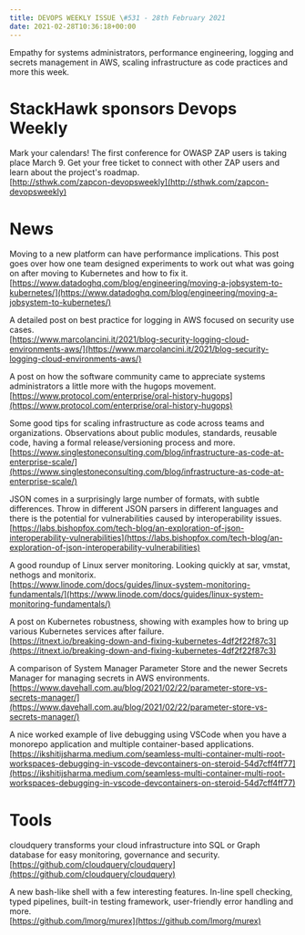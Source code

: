```yaml
---
title: DEVOPS WEEKLY ISSUE \#531 - 28th February 2021 
date: 2021-02-28T10:36:18+00:00
---
```


Empathy for systems administrators, performance engineering, logging and secrets management in AWS, scaling infrastructure as code practices and more this week.


StackHawk sponsors Devops Weekly
============================

Mark your calendars! The first conference for OWASP ZAP users is taking place March 9. Get your free ticket to connect with other ZAP users and learn about the project's roadmap.
<br>[http://sthwk.com/zapcon-devopsweekly](http://sthwk.com/zapcon-devopsweekly)


News
====

Moving to a new platform can have performance implications. This post goes over how one team designed experiments to work out what was going on after moving to Kubernetes and how to fix it.
<br>[https://www.datadoghq.com/blog/engineering/moving-a-jobsystem-to-kubernetes/](https://www.datadoghq.com/blog/engineering/moving-a-jobsystem-to-kubernetes/)


A detailed post on best practice for logging in AWS focused on security use cases.
<br>[https://www.marcolancini.it/2021/blog-security-logging-cloud-environments-aws/](https://www.marcolancini.it/2021/blog-security-logging-cloud-environments-aws/)


A post on how the software community came to appreciate systems administrators a little more with the hugops movement.
<br>[https://www.protocol.com/enterprise/oral-history-hugops](https://www.protocol.com/enterprise/oral-history-hugops)


Some good tips for scaling infrastructure as code across teams and organizations. Observations about public modules, standards, reusable code, having a formal release/versioning process and more.
<br>[https://www.singlestoneconsulting.com/blog/infrastructure-as-code-at-enterprise-scale/](https://www.singlestoneconsulting.com/blog/infrastructure-as-code-at-enterprise-scale/)


JSON comes in a surprisingly large number of formats, with subtle differences. Throw in different JSON parsers in different languages and there is the potential for vulnerabilities caused by interoperability issues.
<br>[https://labs.bishopfox.com/tech-blog/an-exploration-of-json-interoperability-vulnerabilities](https://labs.bishopfox.com/tech-blog/an-exploration-of-json-interoperability-vulnerabilities)


A good roundup of Linux server monitoring. Looking quickly at sar, vmstat, nethogs and monitorix.
<br>[https://www.linode.com/docs/guides/linux-system-monitoring-fundamentals/](https://www.linode.com/docs/guides/linux-system-monitoring-fundamentals/)


A post on Kubernetes robustness, showing with examples how to bring up various Kubernetes services after failure.
<br>[https://itnext.io/breaking-down-and-fixing-kubernetes-4df2f22f87c3](https://itnext.io/breaking-down-and-fixing-kubernetes-4df2f22f87c3)


A comparison of System Manager Parameter Store and the newer Secrets Manager for managing secrets in AWS environments.
<br>[https://www.davehall.com.au/blog/2021/02/22/parameter-store-vs-secrets-manager/](https://www.davehall.com.au/blog/2021/02/22/parameter-store-vs-secrets-manager/)


A nice worked example of live debugging using VSCode when you have a monorepo application and multiple container-based applications.
<br>[https://ikshitijsharma.medium.com/seamless-multi-container-multi-root-workspaces-debugging-in-vscode-devcontainers-on-steroid-54d7cff4ff77](https://ikshitijsharma.medium.com/seamless-multi-container-multi-root-workspaces-debugging-in-vscode-devcontainers-on-steroid-54d7cff4ff77)


Tools
=====

cloudquery transforms your cloud infrastructure into SQL or Graph database for easy monitoring, governance and security.
<br>[https://github.com/cloudquery/cloudquery](https://github.com/cloudquery/cloudquery)


A new bash-like shell with a few interesting features. In-line spell checking, typed pipelines, built-in testing framework, user-friendly error handling and more.
<br>[https://github.com/lmorg/murex](https://github.com/lmorg/murex)




